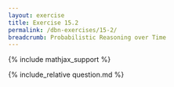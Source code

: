 ```yaml
---
layout: exercise
title: Exercise 15.2
permalink: /dbn-exercises/15-2/
breadcrumb: Probabilistic Reasoning over Time
---
```


{% include mathjax_support %}

<div><i class="arrow-up" data-chapter="dbn-exercises" data-exercise="ex_2" data-rating="0"></i></div>
{% include_relative question.md %}
